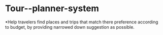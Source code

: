 # Tour--planner-system
•Help travelers find places and trips that match there preference according to budget, by providing narrowed down suggestion as possible.
